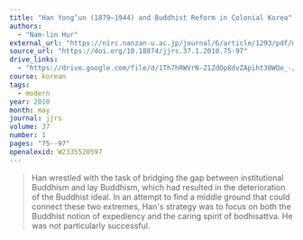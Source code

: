 ```yaml
---
title: "Han Yong’un (1879–1944) and Buddhist Reform in Colonial Korea"
authors:
  - "Nam-lin Hur"
external_url: "https://nirc.nanzan-u.ac.jp/journal/6/article/1293/pdf/download"
source_url: "https://doi.org/10.18874/jjrs.37.1.2010.75-97"
drive_links:
  - "https://drive.google.com/file/d/1Th7hRWVrN-Z1ZdOp8dvZApiht30WOe_-/view?usp=drivesdk"
course: korean
tags:
  - modern
year: 2010
month: may
journal: jjrs
volume: 37
number: 1
pages: "75--97"
openalexid: W2335520597
---
```


> Han wrestled with the task of bridging the gap between institutional Buddhism and lay Buddhism, which had resulted in the deterioration of the Buddhist ideal.
> In an attempt to find a middle ground that could connect these two extremes, Han's strategy was to focus on both the Buddhist notion of expediency and the caring spirit of bodhisattva.
> He was not particularly successful.

